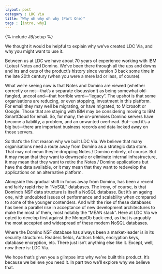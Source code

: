 ```yaml
---
layout: post
category : LDC Via
title: "Why oh why oh why (Part One)"
tags : [intro, why]
---
```

{% include JB/setup %}

We thought it would be helpful to explain why we've created LDC Via, and why you might want to use it.

Between us at LDC we have about 70 years of experience working with IBM (Lotus) Notes and Domino. We’ve been there through all the ups and downs and ins and outs of the product’s history since version 3 back some time in the late 20th century (when you were a mere lad or lass, of course).

What we’re seeing now is that Notes and Domino are viewed (whether correctly or not—that’s a separate discussion!) as being somewhat old-fangled, uncool and—that horrible word—“legacy”. The upshot is that some organisations are reducing, or even stopping, investment in this platform. For email they may well be migrating, or have migrated, to Microsoft or Google. Those that are staying with IBM may be considering moving to IBM SmartCloud for email. So, for many, the on-premises Domino servers have become a liability, a problem, and an unwanted overhead. But—and it’s a big but—there are important business records and data locked away on those servers.

So that’s the first reason why we built LDC Via. We believe that many organisations need a route away from Domino as a strategic data store. That may not mean they’re dropping Notes / Domino entirely, of course. But it may mean that they want to downscale or eliminate internal infrastructure, it may mean that they want to retire the Notes / Domino applications but have the data available, or it may mean that they want to redevelop the applications on an alternative platform.

Alongside this gradual shift in focus away from Domino, has been a recent and fairly rapid rise in “NoSQL” databases. The irony, of course, is that Domino’s NSF data structure is itself a NoSQL database. But it’s an ageing one, with undoubted issues of performance and scalability when compared to some of the younger contenders. And with the rise of these databases has been a parallel rise in acceptance of new development architectures to make the most of them, most notably the “MEAN stack”. Here at LDC Via we opted to develop first against the MongoDb back-end, as that is arguably the most accepted and widespread of these modern NoSQL databases.

Where the Domino NSF database has always been a market-leader is in its security structures. Readers fields, Authors fields, encryption keys, database encryption, etc. There just isn’t anything else like it. Except, well, now there is: LDC Via.

We hope that’s given you a glimpse into why we’ve built this product. It’s because we believe you need it. In part two we’ll explore why we believe that.
